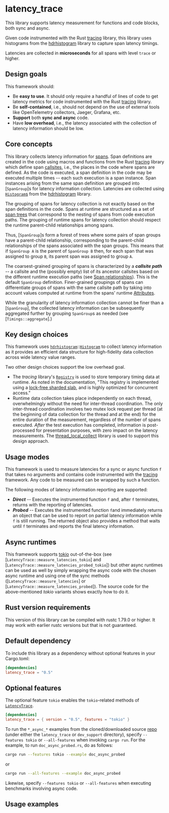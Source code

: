 # latency_trace

This library supports latency measurement for functions and code blocks, both sync and async.

Given code instrumented with the Rust [tracing](https://crates.io/crates/tracing) library, this library uses histograms from the [hdrhistogram](https://crates.io/crates/hdrhistogram) library to capture span latency timings.

Latencies are collected in **microseconds** for all spans with level `trace` or higher.

## Design goals

This framework should:

- Be **easy to use**. It should only require a handful of lines of code to get latency metrics for code instrumented with the Rust [tracing](https://crates.io/crates/tracing) library.
- Be **self-contained**, i.e., should not depend on the use of external tools like OpenTelemetry collectors, Jaeger, Grafana, etc.
- **Support** both **sync and async** code.
- Have **low overhead**, i.e., the latency associated with the collection of latency information should be low.

## Core concepts

This library collects latency information for [spans](https://docs.rs/tracing/0.1.37/tracing/#spans). Span definitions are created in the code using macros and functions from the Rust [tracing](https://crates.io/crates/tracing) library which define span [callsites](https://docs.rs/tracing-core/latest/tracing_core/callsite/index.html), i.e., the places in the code where spans are defined. As the code is executed, a span definition in the code may be executed multiple times -- each such execution is a span instance. Span instances arising from the same span definition are grouped into [`SpanGroup`]s for latency information collection. Latencies are collected using [`Histogram`s](https://docs.rs/hdrhistogram/latest/hdrhistogram/struct.Histogram.html) from the [hdrhistogram](https://docs.rs/hdrhistogram/latest/hdrhistogram/) library.

The grouping of spans for latency collection is not exactly based on the span definitions in the code. Spans at runtime are structured as a set of [span trees](https://docs.rs/tracing/0.1.37/tracing/span/index.html#span-relationships) that correspond to the nesting of spans from code execution paths. The grouping of runtime spans for latency collection should respect the runtime parent-child relationships among spans.

Thus, [`SpanGroup`]s form a forest of trees where some pairs of span groups have a parent-child relationship, corresponding to the parent-child relationships of the spans associated with the span groups. This means that if `SpanGroup A` is the parent of `SpanGroup B` then, for each span that was assigned to group `B`, its parent span was assigned to group `A`.

The coarsest-grained grouping of spans is characterized by a **_callsite path_** -- a callsite and the (possibly empty) list of its ancestor callsites based on the different runtime execution paths (see [Span relationships](https://docs.rs/tracing/0.1.37/tracing/span/index.html#span-relationships)). This is the default `SpanGroup` definition. Finer-grained groupings of spans can differentiate groups of spans with the same callsite path by taking into account values computed at runtime from the spans' runtime [Attributes](https://docs.rs/tracing/0.1.37/tracing/span/struct.Attributes.html).

While the granularity of latency information collection cannot be finer than a [`SpanGroup`], the collected latency information can be subsequently aggregated further by grouping `SpanGroup`s as needed (see [`Timings::aggregate`].)

## Key design choices

This framework uses [`hdrhistogram`](https://docs.rs/hdrhistogram/latest/hdrhistogram/index.html)::[`Histogram`](https://docs.rs/hdrhistogram/latest/hdrhistogram/struct.Histogram.html#) to collect latency information as it provides an efficient data structure for high-fidelity data collection across wide latency value ranges.

Two other design choices support the low overhead goal.

- The _tracing_ library's [`Registry`](https://docs.rs/tracing-subscriber/0.3.17/tracing_subscriber/registry/struct.Registry.html#) is used to store temporary timing data at runtime. As noted in the documentation, "This registry is implemented using a [lock-free sharded slab](https://docs.rs/sharded-slab/0.1.4/x86_64-unknown-linux-gnu/sharded_slab/index.html), and is highly optimized for concurrent access."
- Runtime data collection takes place independently on each thread, overwhelmingly without the need for inter-thread coordination. The only inter-thread coordination involves two mutex lock request per thread (at the beginning of data collection for the thread and at the end) for the entire duration of the measurement, regardless of the number of spans executed. _After_ the test execution has completed, information is post-processed for presentation purposes, with zero impact on the latency measurements. The [thread_local_collect](https://crates.io/crates/thread_local_collect) library is used to support this design approach.

## Usage modes

This framework is used to measure latencies for a sync or async function `f` that takes no arguments and contains code instrumented with the [tracing](https://crates.io/crates/tracing) framework. Any code to be measured can be wrapped by such a function.

The following modes of latency information reporting are supported:

- **_Direct_** -- Executes the instrumented function `f` and, after `f` terminates, returns with the reporting of latencies.
- **_Probed_** -- Executes the instrumented function `f`and immediately returns an object that can be used to report on partial latency information while `f` is still running. The returned object also provides a method that waits until `f` terminates and reports the final latency information.

## Async runtimes

This framework supports [tokio](https://crates.io/crates/tokio) out-of-the-box (see [`LatencyTrace::measure_latencies_tokio`] and [`LatencyTrace::measure_latencies_probed_tokio`]) but other async runtimes can be used as well by simply wrapping the async code with the chosen async runtime and using one of the sync methods ([`LatencyTrace::measure_latencies`] or [`LatencyTrace::measure_latencies_probed`]). The source code for the above-mentioned _tokio_ variants shows exactly how to do it.

## Rust version requirements

This version of this library can be compiled with rustc 1.79.0 or higher. It may work with earlier rustc versions but that is not guaranteed.

## Default dependency

To include this library as a dependency without optional features in your Cargo.toml:

```toml
[dependencies]
latency_trace = "0.5"
```

## Optional features

The optional feature `tokio` enables the `tokio`-related methods of [`LatencyTrace`](https://docs.rs/latency_trace/latest/latency_trace/struct.LatencyTrace.html).

```toml
[dependencies]
latency_trace = { version = "0.5", features = "tokio" }
```

To run the `*_async_*` examples from the cloned/downloaded source [repo](https://github.com/pvillela/rust-latency-trace/tree/main) (under either the `latency_trace` or `dev_support` directory), specify `--features tokio` or `--all-features` when invoking `cargo run`. For the example, to run `doc_async_probed.rs`, do as follows:

```bash
cargo run --features tokio --example doc_async_probed
```

or

```bash
cargo run --all-features --example doc_async_probed
```

Likewise, specify `--features tokio` or `--all-features` when executing benchmarks involving async code.

## Usage examples
